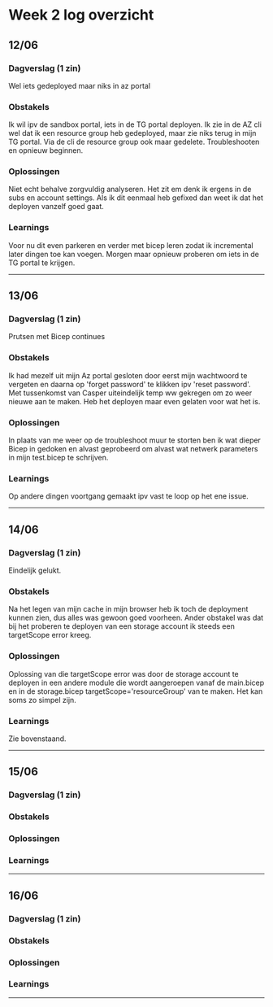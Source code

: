 # Week 2 log overzicht

## 12/06 

### Dagverslag (1 zin)
Wel iets gedeployed maar niks in az portal

### Obstakels
Ik wil ipv de sandbox portal, iets in de TG portal deployen. Ik zie in de AZ cli wel dat ik een resource group heb gedeployed, maar zie niks terug in mijn TG portal. Via de cli de resource group ook maar gedelete. Troubleshooten en opnieuw beginnen. 

### Oplossingen
Niet echt behalve zorgvuldig analyseren. Het zit em denk ik ergens in de subs en account settings. Als ik dit eenmaal heb gefixed dan weet ik dat het deployen vanzelf goed gaat. 

### Learnings
Voor nu dit even parkeren en verder met bicep leren zodat ik incremental later dingen toe kan voegen. Morgen maar opnieuw proberen om iets in de TG portal te krijgen. 
____________

## 13/06


### Dagverslag (1 zin)
Prutsen met Bicep continues

### Obstakels
Ik had mezelf uit mijn Az portal gesloten door eerst mijn wachtwoord te vergeten en daarna op 'forget password' te klikken ipv 'reset password'. Met tussenkomst van Casper uiteindelijk temp ww gekregen om zo weer nieuwe aan te maken. Heb het deployen maar even gelaten voor wat het is. 

### Oplossingen
In plaats van me weer op de troubleshoot muur te storten ben ik wat dieper Bicep in gedoken en alvast geprobeerd om alvast wat netwerk parameters in mijn test.bicep te schrijven. 

### Learnings
Op andere dingen voortgang gemaakt ipv vast te loop op het ene issue.  
_____________

## 14/06


### Dagverslag (1 zin)
Eindelijk gelukt.

### Obstakels
Na het legen van mijn cache in mijn browser heb ik toch de deployment kunnen zien, dus alles was gewoon goed voorheen. 
Ander obstakel was dat bij het proberen te deployen van een storage account ik steeds een targetScope error kreeg. 

### Oplossingen
Oplossing van die targetScope error was door de storage account te deployen in een andere module die wordt aangeroepen vanaf de main.bicep en in de storage.bicep targetScope='resourceGroup' van te maken.
Het kan soms zo simpel zijn.

### Learnings
Zie bovenstaand. 
___

## 15/06


### Dagverslag (1 zin)


### Obstakels


### Oplossingen


### Learnings

____

## 16/06


### Dagverslag (1 zin)


### Obstakels


### Oplossingen


### Learnings

____